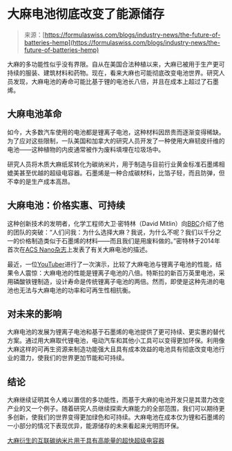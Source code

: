<!--yml

category: 未分类

date: 2024-05-27 14:33:36

-->

# 大麻电池彻底改变了能源储存

> 来源：[https://formulaswiss.com/blogs/industry-news/the-future-of-batteries-hemp](https://formulaswiss.com/blogs/industry-news/the-future-of-batteries-hemp)

大麻的多功能性似乎没有界限。自从在美国合法种植以来，大麻已被用于生产更可持续的服装、建筑材料和药物。现在，看来大麻也可能彻底改变电池世界。研究人员发现，大麻电池的寿命可能比基于锂的电池长八倍，并且在成本上超过了石墨烯。

## 大麻电池革命

如今，大多数汽车使用的电池都是锂离子电池，这种材料因昂贵而逐渐变得稀缺。为了应对这些限制，一队美国和加拿大的研究人员开发了一种使用大麻韧皮纤维的电池——这种植物的内皮通常被作为废料填埋在垃圾场中。

研究人员将木质大麻纸浆转化为碳纳米片，用于制造与目前行业黄金标准石墨烯相媲美甚至优越的超级电容器。石墨烯是一种合成碳材料，比箔子轻，而且防弹，但不幸的是生产成本高昂。

## 大麻电池：价格实惠、可持续

这种创新技术的发明者，化学工程师大卫·密特林（David Mitlin）向[BBC](https://www.bbc.com/news/science-environment-28770876)介绍了他的团队的突破：“人们问我：为什么选择大麻？我说，为什么不呢？我们以千分之一的价格制造类似于石墨烯的材料——而且我们是用废料做的。”密特林于2014年首次在[ACS Nano杂志](http://pubs.acs.org/doi/abs/10.1021/nn400731g)上发表了有关大麻电池的描述。

最近，一位[YouTuber](https://www.youtube.com/watch?v=UN32y8McS4s)进行了一次演示，比较了大麻电池与锂离子电池的性能，结果令人震惊：大麻电池的性能是锂离子电池的八倍。特斯拉的新百万英里电池，采用磷酸铁锂制造，设计寿命是传统锂离子电池的两倍。然而，即使是这种先进的电池也无法与大麻电池的功率和可再生性相抗衡。

## 对未来的影响

大麻电池的发展为锂离子电池和基于石墨烯的电池提供了更可持续、更实惠的替代方案。通过用大麻取代锂电池，电动汽车和其他小工具可以变得更加环保。利用像大麻这样的可再生资源来制造功能强大且具有成本效益的电池具有彻底改变电池行业的潜力，使我们的世界更加节能和可持续。

## 结论

大麻继续证明其令人难以置信的多功能性，而基于大麻的电池开发只是其潜力改变产业的又一个例子。随着研究人员继续探索大麻能力的全部范围，我们可以期待更多创新，使我们的世界变得更加绿色和可持续。大麻电池在成本仅为锂和石墨烯的一小部分的情况下表现优异，能源储存的未来看起来光明而环保。

[大麻衍生的互联碳纳米片用于具有高能量的超快超级电容器](https://pubs.acs.org/doi/abs/10.1021/nn400731g)

